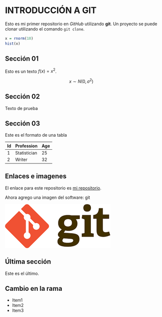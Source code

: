 # INTRODUCCIÓN A GIT

Esto es mi primer repositorio en *GitHub* utilizando **git**. Un proyecto se puede clonar utilizando el comando `git clone`.

```r
x = rnorm(10)
hist(x)
```

## Sección 01

Esto es un texto $f(x) = x^2$.

$$x \sim N(0, \sigma^2)$$

## Sección 02

Texto de prueba

## Sección 03

Este es el formato de una tabla

|Id | Profession | Age |
|-- | -- | -- |
|1 | Statistician | 25 |
|2 | Writer | 32 |

## Enlaces e imagenes

El  enlace para este repositorio es [mi repositorio](https://github.com/CarlosJrRamos/MiPrimerRepositorio).

Ahora agrego una imagen del software: git

![git](figuras/descarga.png)

## Última sección

Este es el último.

## Cambio en la rama

- Item1
- Item2
- Item3

